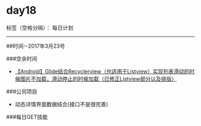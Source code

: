 # day18

标签（空格分隔）： 每日计划

---
##时间--2017年3月23号

###空余时间

* [【Android】Glide结合Recyclerview（也适用于Listview）实现列表滑动的时候图片不加载，滑动停止的时候加载（已修正Listview部分以及排版）][1]

###公司项目

* 动态详情界面数据结合(接口不是很完善)

###每日GET技能


  [1]: http://blog.csdn.net/libra_louis/article/details/55517568